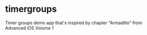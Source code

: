 # timergroups
Timer groups demo app that's inspired by chapter "Armadillo" from Advanced iOS Volume 1 
